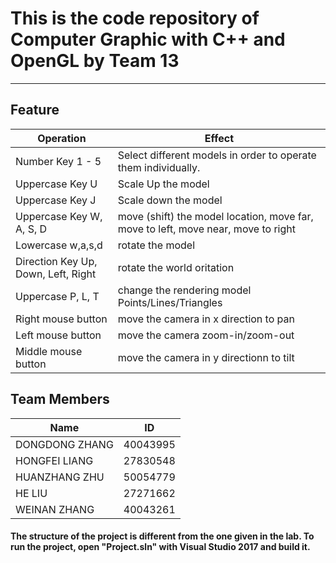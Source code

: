 # This is the code repository of Computer Graphic with C++ and OpenGL by Team 13
---
## Feature

| Operation | Effect |
| ------ | ----------- |
| Number Key 1 - 5   | Select different models in order to operate them individually. |
| Uppercase Key U | Scale Up the model |
| Uppercase Key J | Scale down the model |
| Uppercase Key W, A, S, D | move (shift) the model location, move far, move to left, move near, move to right |
| Lowercase w,a,s,d | rotate the model |
| Direction Key Up, Down, Left, Right | rotate the world oritation |
| Uppercase P, L, T | change the rendering model Points/Lines/Triangles |
| Right mouse button | move the camera in x direction to pan|
| Left mouse button | move the camera zoom-in/zoom-out |
| Middle mouse button | move the camera in y directionn to tilt |

## Team Members
| Name   | ID |
| ------ | ----------- |
| DONGDONG ZHANG | 40043995 |
| HONGFEI LIANG | 27830548 |
| HUANZHANG ZHU | 50054779 |
| HE LIU | 27271662 |
| WEINAN ZHANG | 40043261 |

#### The structure of the project is different from the one given in the lab. To run the project, open "Project.sln" with Visual Studio 2017 and build it.

